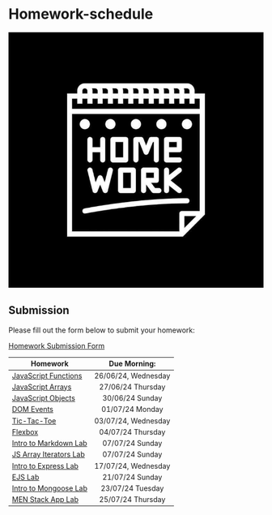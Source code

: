 # Homework-schedule
![image](./homework-img.jpg)

## Submission
Please fill out the form below to submit your homework:

[Homework Submission Form](https://docs.google.com/forms/d/e/1FAIpQLSduTn9ghFyJcVZ3htkTRdSGW-ssn6ExIvhL1_oa9RD5IaqTNQ/viewform)

 
| Homework                                                                                          | Due Morning:         | 
| --------------------------------------------------------------------------------------------------| :-------------------:| 
| [JavaScript Functions](https://github.com/SEB-10-Bahrain/intro-javascript-functions-LAB)          |  26/06/24, Wednesday | 
| [JavaScript Arrays](https://github.com/SEB-10-Bahrain/intro-to-javascript-arrays-LAB)             |  27/06/24  Thursday  | 
| [JavaScript Objects](https://github.com/SEB-10-Bahrain/intro-js-objects-LAB)                      |  30/06/24  Sunday    | 
| [DOM Events](https://github.com/SEB-10-Bahrain/dom-events-LAB)                                    |  01/07/24  Monday    | 
| [Tic-Tac-Toe](https://github.com/SEB-10-Bahrain/JS-Game-Tic-Tac-Toe-LAB)                          |  03/07/24, Wednesday |
| [Flexbox](https://github.com/SEB-10-Bahrain/flexbox-LAB)                                          |  04/07/24  Thursday  |
| [Intro to Markdown Lab](https://github.com/SEB-10-Bahrain/intro-markdown-lab)                     |  07/07/24  Sunday    |
| [JS Array Iterators Lab](https://github.com/SEB-10-Bahrain/array-iterator-LAB)                    |  07/07/24  Sunday    |
| [Intro to Express Lab](https://github.com/SEB-10-Bahrain/intro-to-express-lab)                    |  17/07/24, Wednesday |
| [EJS Lab](https://github.com/SEB-10-Bahrain/EJS-LAB)                                              |  21/07/24  Sunday    |
| [Intro to Mongoose Lab](https://github.com/SEB-10-Bahrain/intro-mongoose-lab?tab=readme-ov-file)  |  23/07/24  Tuesday    |
| [MEN Stack App Lab](https://github.com/SEB-10-Bahrain/MEN-Stack-LAB)                              |  25/07/24  Thursday    |

